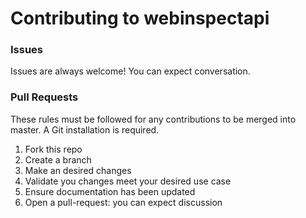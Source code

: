 # Contributing to webinspectapi

### Issues
Issues are always welcome! You can expect conversation.

### Pull Requests

These rules must be followed for any contributions to be merged into master. A Git installation is required.

1. Fork this repo
1. Create a branch
1. Make an desired changes
1. Validate you changes meet your desired use case
1. Ensure documentation has been updated
1. Open a pull-request: you can expect discussion
